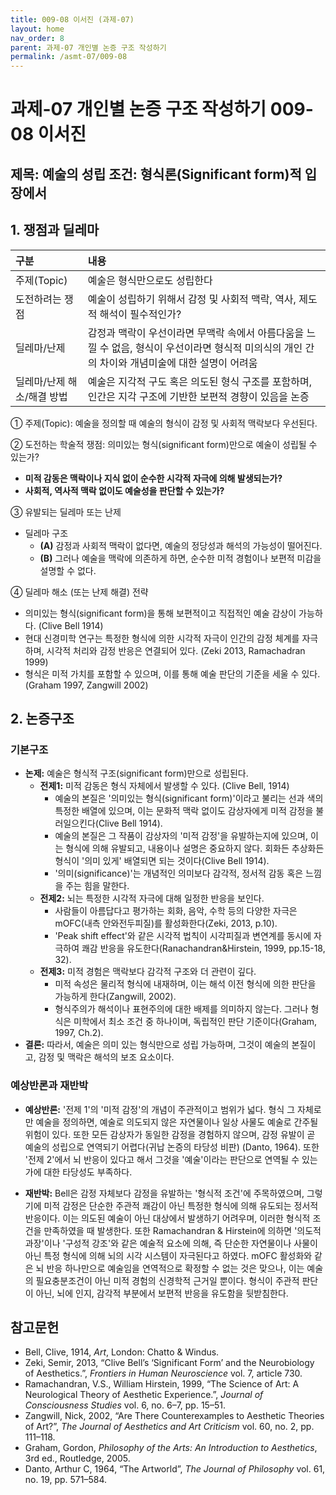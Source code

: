 ```yaml
---
title: 009-08 이서진 (과제-07)
layout: home
nav_order: 8
parent: 과제-07 개인별 논증 구조 작성하기
permalink: /asmt-07/009-08
---
```


# 과제-07 개인별 논증 구조 작성하기 009-08 이서진

## 제목: 예술의 성립 조건: 형식론(Significant form)적 입장에서

## 1. 쟁점과 딜레마

| 구분 | 내용 |
|:---|:---|
| 주제(Topic) | 예술은 형식만으로도 성립한다 |
| 도전하려는 쟁점 | 예술이 성립하기 위해서 감정 및 사회적 맥락, 역사, 제도적 해석이 필수적인가? |
| 딜레마/난제 | 감정과 맥락이 우선이라면 무맥락 속에서 아름다움을 느낄 수 없음, 형식이 우선이라면 형식적 미의식의 개인 간의 차이와 개념미술에 대한 설명이 어려움 |
| 딜레마/난제 해소/해결 방법 | 예술은 지각적 구도 혹은 의도된 형식 구조를 포함하며, 인간은 지각 구조에 기반한 보편적 경향이 있음을 논증 |

① 주제(Topic): 예술을 정의할 때 예술의 형식이 감정 및 사회적 맥락보다 우선된다.

② 도전하는 학술적 쟁점: 의미있는 형식(significant form)만으로 예술이 성립될 수 있는가?

- **미적 감동은 맥락이나 지식 없이 순수한 시각적 자극에 의해 발생되는가?**  
- **사회적, 역사적 맥락 없이도 예술성을 판단할 수 있는가?**  

③ 유발되는 딜레마 또는 난제

- 딜레마 구조
  - **(A)** 감정과 사회적 맥락이 없다면, 예술의 정당성과 해석의 가능성이 떨어진다.
  - **(B)** 그러나 예술을 맥락에 의존하게 하면, 순수한 미적 경험이나 보편적 미감을 설명할 수 없다.

④ 딜레마 해소 (또는 난제 해결) 전략

- 의미있는 형식(significant form)을 통해 보편적이고 직접적인 예술 감상이 가능하다. (Clive Bell 1914)
- 현대 신경미학 연구는 특정한 형식에 의한 시각적 자극이 인간의 감정 체계를 자극하며, 시각적 처리와 감정 반응은 연결되어 있다. (Zeki 2013, Ramachadran 1999)
- 형식은 미적 가치를 포함할 수 있으며, 이를 통해 예술 판단의 기준을 세울 수 있다. (Graham 1997, Zangwill 2002)

## 2. 논증구조

### 기본구조

- **논제:** 예술은 형식적 구조(significant form)만으로 성립된다.
  - **전제1:** 미적 감동은 형식 자체에서 발생할 수 있다. (Clive Bell, 1914)
    - 예술의 본질은 '의미있는 형식(significant form)'이라고 불리는 선과 색의 특정한 배열에 있으며, 이는 문화적 맥락 없이도 감상자에게 미적 감정을 불러일으킨다(Clive Bell 1914).
	- 예술의 본질은 그 작품이 감상자의 '미적 감정'을 유발하는지에 있으며, 이는 형식에 의해 유발되고, 내용이나 설명은 중요하지 않다. 회화든 추상화든 형식이 '의미 있게' 배열되면 되는 것이다(Clive Bell 1914).
	- '의미(significance)'는 개념적인 의미보다 감각적, 정서적 감동 혹은 느낌을 주는 힘을 말한다.
  - **전제2:** 뇌는 특정한 시각적 자극에 대해 일정한 반응을 보인다.
    - 사람들이 아름답다고 평가하는 회화, 음악, 수학 등의 다양한 자극은 mOFC(내측 안와전두피질)를 활성화한다(Zeki, 2013, p.10).
    - 'Peak shift effect'와 같은 시각적 법칙이 시각피질과 변연계를 동시에 자극하여 쾌감 반응을 유도한다(Ranachandran&Hirstein, 1999, pp.15-18, 32).
  - **전제3:** 미적 경험은 맥락보다 감각적 구조와 더 관련이 깊다.
      - 미적 속성은 물리적 형식에 내재하며, 이는 해석 이전 형식에 의한 판단을 가능하게 한다(Zangwill, 2002).
      - 형식주의가 해석이나 표현주의에 대한 배제를 의미하지 않는다. 그러나 형식은 미학에서 최소 조건 중 하나이며, 독립적인 판단 기준이다(Graham, 1997, Ch.2).
- **결론:** 따라서, 예술은 의미 있는 형식만으로 성립 가능하며, 그것이 예술의 본질이고, 감정 및 맥락은 해석의 보조 요소이다.

### 예상반론과 재반박

- **예상반론:** '전제 1'의 '미적 감정'의 개념이 주관적이고 범위가 넓다. 형식 그 자체로만 예술을 정의하면, 예술로 의도되지 않은 자연물이나 일상 사물도 예술로 간주될 위험이 있다. 또한 모든 감상자가 동일한 감정을 경험하지 않으며, 감정 유발이 곧 예술의 성립으로 연역되기 어렵다(귀납 논증의 타당성 비판) (Danto, 1964). 또한 '전제 2'에서 뇌 반응이 있다고 해서 그것을 '예술'이라는 판단으로 연역될 수 있는가에 대한 타당성도 부족하다.

- **재반박:** Bell은 감정 자체보다 감정을 유발하는 '형식적 조건'에 주목하였으며, 그렇기에 미적 감정은 단순한 주관적 쾌감이 아닌 특정한 형식에 의해 유도되는 정서적 반응이다. 이는 의도된 예술이 아닌 대상에서 발생하기 어려우며, 이러한 형식적 조건을 만족하였을 때 발생한다. 또한 Ramachandran & Hirstein에 의하면 '의도적 과장'이나 '구성적 강조'와 같은 예술적 요소에 의해, 즉 단순한 자연물이나 사물이 아닌 특정 형식에 의해 뇌의 시각 시스템이 자극된다고 하였다. mOFC 활성화와 같은 뇌 반응 하나만으로 예술임을 연역적으로 확정할 수 없는 것은 맞으나, 이는 예술의 필요충분조건이 아닌 미적 경험의 신경학적 근거일 뿐이다. 형식이 주관적 판단이 아닌, 뇌에 인지, 감각적 부분에서 보편적 반응을 유도함을 뒷받침한다.

## 참고문헌
- Bell, Clive, 1914, *Art*, London: Chatto & Windus.
- Zeki, Semir, 2013, “Clive Bell’s ‘Significant Form’ and the Neurobiology of Aesthetics.”, *Frontiers in Human Neuroscience* vol. 7, article 730.
- Ramachandran, V.S., William Hirstein, 1999, “The Science of Art: A Neurological Theory of Aesthetic Experience.”, *Journal of Consciousness Studies* vol. 6, no. 6–7, pp. 15–51.
- Zangwill, Nick, 2002, “Are There Counterexamples to Aesthetic Theories of Art?”, *The Journal of Aesthetics and Art Criticism* vol. 60, no. 2, pp. 111–118. 
- Graham, Gordon, *Philosophy of the Arts: An Introduction to Aesthetics*, 3rd ed., Routledge, 2005.
- Danto, Arthur C, 1964, “The Artworld”, *The Journal of Philosophy* vol. 61, no. 19, pp. 571–584.